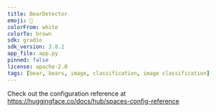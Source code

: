 ```yaml
---
title: BearDetector
emoji: 🧸
colorFrom: white
colorTo: brown
sdk: gradio
sdk_version: 3.8.2
app_file: app.py
pinned: false
license: apache-2.0
tags: [bear, bears, image, classification, image classification]
---
```


Check out the configuration reference at https://huggingface.co/docs/hub/spaces-config-reference
